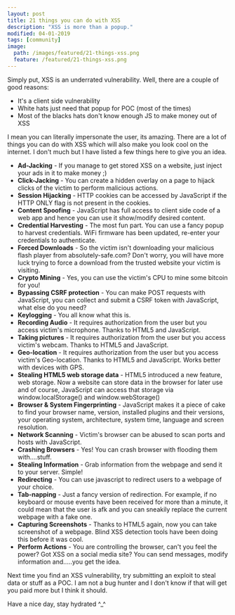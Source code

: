```yaml
---
layout: post
title: 21 things you can do with XSS
description: "XSS is more than a popup."
modified: 04-01-2019
tags: [community]
image:
  path: /images/featured/21-things-xss.png
  feature: /featured/21-things-xss.png
---
```


Simply put, XSS is an underrated vulnerability. Well,  there are a couple of good reasons:
- It's a client side vulnerability
- White hats just need that popup for POC (most of the times)
- Most of the blacks hats don't know enough JS to make money out of XSS

I mean you can literally impersonate the user, its amazing. There are a lot of  things you can do with XSS which will also make you look cool on the internet. I don't much but I have listed a few things here to give you an idea.

- **Ad-Jacking** - If you manage to get stored XSS on a website, just inject your ads in it to make money ;)
- **Click-Jacking** - You can create a hidden overlay on a page to hijack clicks of the victim to perform malicious actions.
- **Session Hijacking** - HTTP cookies can be accessed by JavaScript if the HTTP ONLY flag is not present in the cookies.
- **Content Spoofing** - JavaScript has full access to client side code of a web app and hence you can use it show/modify desired content.
- **Credential Harvesting** - The most fun part. You can use a fancy popup to harvest credentials. WiFi firmware has been updated, re-enter your credentials to authenticate.
- **Forced Downloads** - So the victim isn't downloading your malicious flash player from absolutely-safe.com? Don't worry, you will have more luck trying to force a download from the trusted website your victim is visiting.
- **Crypto Mining** - Yes, you can use the victim's CPU to mine some bitcoin for you!
- **Bypassing CSRF protection** - You can make POST requests with JavaScript, you can collect and submit a CSRF token with JavaScript, what else do you need?
- **Keylogging** - You all know what this is.
- **Recording Audio** - It requires authorization from the user but you access victim's microphone. Thanks to HTML5 and JavaScript.
- **Taking pictures** - It requires authorization from the user but you access victim's webcam. Thanks to HTML5 and JavaScript.
- **Geo-location** - It requires authorization from the user but you access victim's Geo-location. Thanks to HTML5 and JavaScript. Works better with devices with GPS.
- **Stealing HTML5 web storage data** - HTML5 introduced a new feature, web storage. Now a website can store data in the browser for later use and of course, JavaScript can access that storage via window.localStorage() and window.webStorage()
- **Browser & System Fingerprinting** - JavaScript makes it a piece of cake to find your browser name, version, installed plugins and their versions, your operating system, architecture, system time, language and screen resolution.
- **Network Scanning** - Victim's browser can be abused to scan ports and hosts with JavaScript.
- **Crashing Browsers** - Yes! You can crash browser with flooding them with….stuff.
- **Stealing Information** - Grab information from the webpage and send it to your server. Simple!
- **Redirecting** - You can use javascript to redirect users to a webpage of your choice.
- **Tab-napping** - Just a fancy version of redirection. For example, if no keyboard or mouse events have been received for more than a minute, it could mean that the user is afk and you can sneakily replace the current webpage with a fake one.
- **Capturing Screenshots** - Thanks to HTML5 again, now you can take screenshot of a webpage. Blind XSS detection tools have been doing this before it was cool.
- **Perform Actions** - You are controlling the browser, can't you feel the power? Got XSS on a social media site? You can send messages, modify information and…..you get the idea.

Next time you find an XSS vulnerability, try submitting an exploit to steal data or stuff as a POC. I am not a bug hunter and I don't know if that will get you paid more but I think it should.

Have a nice day, stay hydrated ^_^
